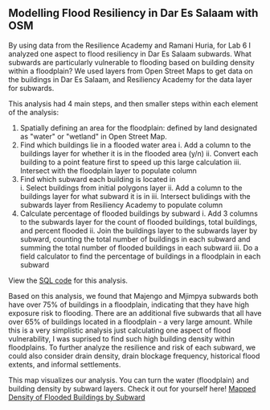 ## Modelling Flood Resiliency in Dar Es Salaam with OSM

By using data from the Resilience Academy and Ramani Huria, for Lab 6 I analyzed one aspect to flood resiliency in Dar Es Salaam subwards.
What subwards are particularly vulnerable to flooding based on building density within a floodplain? 
We used layers from Open Street Maps to get data on the buildings in Dar Es Salaam, and Resiliency Academy for the data layer for subwards. 

This analysis had 4 main steps, and then smaller steps within each element of the analysis:
1. Spatially defining an area for the floodplain: defined by land designated as "water" or "wetland" in Open Street Map. 
2. Find which buildings lie in a flooded water area
 i. Add a column to the buildings layer for whether it is in the flooded area (y/n)
 ii. Convert each building to a point feature first to speed up this large calculation
 iii. Intersect with the floodplain layer to populate column
3. Find which subward each building is located in   
i. Select buildings from initial polygons layer
ii. Add a column to the buildings layer for what subward it is in
iii. Intersect bulidings with the subwards layer from Resiliency Academy to populate column
4. Calculate percentage of flooded buildings by subward
        i. Add 3 columns to the subwards layer for the count of flooded buildings, total buildings, and percent flooded
        ii. Join the buildings layer to the subwards layer by subward, counting the total number of buildings in each subward and summing the total number of flooded buildings in each subward
        iii. Do a field calculator to find the percentage of buildings in a floodplain in each subward

View the [SQL code](caseylilley.github.io/lab6.sql) for this analysis.

Based on this analysis, we found that Majengo and Mjimpya subwards both have over 75% of buildings in a floodplain, indicating that they have high exposure risk to flooding. There are an additional five subwards that all have over 65% of buildings located in a floodplain - a very large amount. While this is a very simplistic analysis just calculating one aspect of flood vulnerability, I was suprised to find such high building density within floodplains. To further analyze the resilience and risk of each subward, we could also consider drain density, drain blockage frequency, historical flood extents, and informal settlements. 

This map visualizes our analysis. You can turn the water (floodplain) and building density by subward layers.
Check it out for yourself here! [Mapped Density of Flooded Buildings by Subward](caseylilley.github.io/dsmap/index.html)
